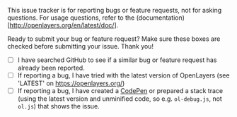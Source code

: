 This issue tracker is for reporting bugs or feature requests, not for asking questions. For usage questions, refer to the (documentation)[http://openlayers.org/en/latest/doc/].

Ready to submit your bug or feature request? Make sure these boxes are checked before submitting your issue. Thank you!

- [ ] I have searched GitHub to see if a similar bug or feature request has already been reported.
- [ ] If reporting a bug, I have tried with the latest version of OpenLayers (see 'LATEST' on https://openlayers.org/)
- [ ] If reporting a bug, I have created a [CodePen](https://codepen.io) or prepared a stack trace (using the latest version and unminified code, so e.g. `ol-debug.js`, not `ol.js`) that shows the issue.
